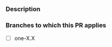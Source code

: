 ### Description

<!--- Please leave a helpful description of the PR here. --->

### Branches to which this PR applies

<!--- Please check you didn't forget a branch this needs to be cherry picked to. --->

- [ ] one-X.X
